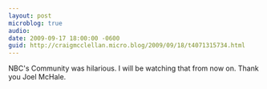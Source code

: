 ```yaml
---
layout: post
microblog: true
audio: 
date: 2009-09-17 18:00:00 -0600
guid: http://craigmcclellan.micro.blog/2009/09/18/t4071315734.html
---
```

NBC's Community was hilarious. I will be watching that from now on. Thank you Joel McHale.
